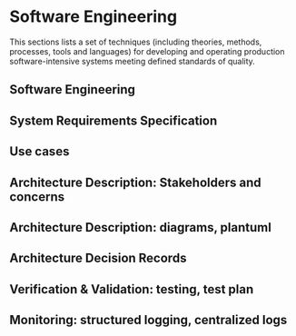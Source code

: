 # Software Engineering

This sections lists a set of techniques (including theories, methods, processes, tools and languages) for developing and operating production software-intensive systems meeting defined standards of quality.

## Software Engineering

## System Requirements Specification

## Use cases

## Architecture Description: Stakeholders and concerns

## Architecture Description: diagrams, plantuml

## Architecture Decision Records

## Verification & Validation: testing, test plan

## Monitoring: structured logging, centralized logs

